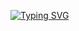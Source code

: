 </div>  <div align="center">
</div>  

[![Typing SVG](https://readme-typing-svg.herokuapp.com/?color=262A56ize=100&center=true&vCenter=true&width=1000&lines=Hello!,+My+name+is+Edward;I'm+26+years+old;I+from+Russia,;I+study+iOS+development;Be+Welcome!+:%29)](https://git.io/typing-svg)

